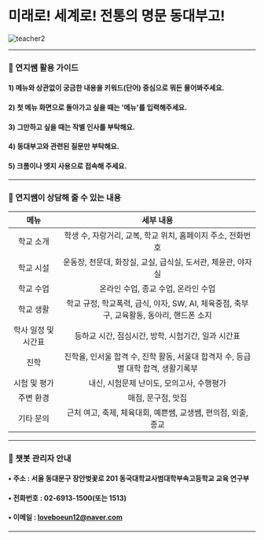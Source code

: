 # 미래로! 세계로! 전통의 명문 동대부고!
![teacher2](https://user-images.githubusercontent.com/81335498/119490752-2a763280-bd98-11eb-8dd9-c68863a9f6ab.png)
*******************************************************************************************************************************************************************************
### 💌 연지쌤 활용 가이드 
#### 1) 메뉴와 상관없이 궁금한 내용을 키워드(단어) 중심으로 뭐든 물어봐주세요.
#### 2) 첫 메뉴 화면으로 돌아가고 싶을 때는 '메뉴'를 입력해주세요.
#### 3) 그만하고 싶을 때는 작별 인사를 부탁해요.
#### 4) 동대부고와 관련된 질문만 부탁해요.
#### 5) 크롬이나 엣지 사용으로 접속해 주세요. 
*******************************************************************************************************************************************************************************
### 💌 연지쌤이 상담해 줄 수 있는 내용
|         메뉴        |                                       세부 내용                                          |
|:-------------------:|:----------------------------------------------------------------------------------------:|
|      학교 소개      | 학생 수, 자랑거리, 교복, 학교 위치, 홈페이지 주소, 전화번호                              |
|      학교 시설      | 운동장, 천문대, 화장실, 교실, 급식실, 도서관, 체윤관, 야자실                             |
|      학교 수업      | 온라인 수업, 종교 수업, 온라인 수업                                                      |
|      학교 생활      | 학교 규정, 학교폭력, 급식, 야자, SW, AI, 체육중점, 축부구, 교육활동, 동아리, 핸드폰 소지 |
| 학사 일정 및 시간표 | 등하교 시간, 점심시간, 방학, 시험기간, 일과 시간표                                       |
|         진학        | 진학율, 인서울 합격 수, 진학 활동, 서울대 합격자 수, 등급별 대학 합격, 생활기록부        |
|     시험 및 평가    | 내신, 시험문제 난이도, 모의고사, 수행평가                                                |
|      주변 환경      | 매점, 문구점, 맛집                                                                       |
|      기타 문의      | 근처 여고, 축제, 체육대회, 예쁜쌤, 교생쌤, 편의점, 외출, 종교                            |
*******************************************************************************************************************************************************************************
### 💌 챗봇 관리자 안내
#### • 주소 : 서울 동대문구 장안벚꽃로 201 동국대학교사범대학부속고등학교 교육 연구부
#### • 전화번호 : 02-6913-1500(또는 1513)
#### • 이메일 : loveboeun12@naver.com 
*******************************************************************************************************************************************************************************
